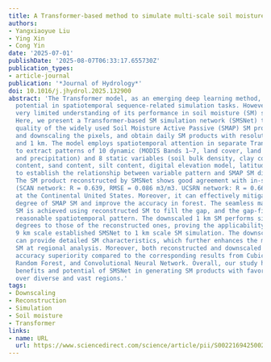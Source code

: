 ```yaml
---
title: A Transformer-based method to simulate multi-scale soil moisture
authors:
- Yangxiaoyue Liu
- Ying Xin
- Cong Yin
date: '2025-07-01'
publishDate: '2025-08-07T06:33:17.655730Z'
publication_types:
- article-journal
publication: '*Journal of Hydrology*'
doi: 10.1016/j.jhydrol.2025.132900
abstract: 'The Transformer model, as an emerging deep learning method, shows great
  potential in spatiotemporal sequence-related simulation tasks. However, there is
  very limited understanding of its performance in soil moisture (SM) simulation.
  Here, we present a Transformer-based SM simulation network (SMSNet) to improve the
  quality of the widely used Soil Moisture Active Passive (SMAP) SM product by reconstructing
  and downscaling the pixels, and obtain daily SM products with resolutions of 9 km
  and 1 km. The model employs spatiotemporal attention in separate Transformer structures
  to extract patterns of 10 dynamic (MODIS Bands 1–7, land cover, land surface temperature,
  and precipitation) and 8 static variables (soil bulk density, clay content, gravel
  content, sand content, silt content, digital elevation model, latitude, and longitude)
  to establish the relationship between variable pattern and SMAP SM distribution.
  The SM product reconstructed by SMSNet shows good agreement with in-situ measurements
  (SCAN network: R = 0.639, RMSE = 0.086 m3/m3. UCSRN network: R = 0.665, RMSE = 0.097 m3/m3)
  at the Continental United States. Moreover, it can effectively mitigate the overestimation
  degree of SMAP SM and improve the accuracy in forest. The seamless mapping of SMAP
  SM is achieved using reconstructed SM to fill the gap, and the gap-filling SM exhibits
  reasonable spatiotemporal pattern. The downscaled 1 km SM performs similar accuracy
  degrees to those of the reconstructed ones, proving the applicability of transferring
  9 km scale established SMSNet to 1 km scale SM simulation. The downscaled dataset
  can provide detailed SM characteristics, which further enhances the merit of SMAP
  SM at regional analysis. Moreover, both reconstructed and downscaled SMs exhibit
  accuracy superiority compared to the corresponding results from Cubic Spline Interpolation,
  Random Forest, and Convolutional Neural Network. Overall, our study highlights the
  benefits and potential of SMSNet in generating SM products with favorable accuracy
  over diverse and vast regions.'
tags:
- Downscaling
- Reconstruction
- Simulation
- Soil moisture
- Transformer
links:
- name: URL
  url: https://www.sciencedirect.com/science/article/pii/S0022169425002380
---
```

